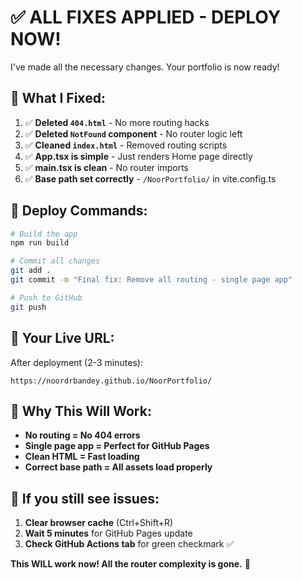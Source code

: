 # ✅ ALL FIXES APPLIED - DEPLOY NOW!

I've made all the necessary changes. Your portfolio is now ready!

## 🔧 **What I Fixed:**

1. ✅ **Deleted `404.html`** - No more routing hacks
2. ✅ **Deleted `NotFound` component** - No router logic left
3. ✅ **Cleaned `index.html`** - Removed routing scripts
4. ✅ **App.tsx is simple** - Just renders Home page directly
5. ✅ **main.tsx is clean** - No router imports
6. ✅ **Base path set correctly** - `/NoorPortfolio/` in vite.config.ts

## 🚀 **Deploy Commands:**

```bash
# Build the app
npm run build

# Commit all changes
git add .
git commit -m "Final fix: Remove all routing - single page app"

# Push to GitHub
git push
```

## 🎯 **Your Live URL:**

After deployment (2-3 minutes):
```
https://noordrbandey.github.io/NoorPortfolio/
```

## 🎉 **Why This Will Work:**

- **No routing = No 404 errors**
- **Single page app = Perfect for GitHub Pages**
- **Clean HTML = Fast loading**
- **Correct base path = All assets load properly**

## 🔄 **If you still see issues:**

1. **Clear browser cache** (Ctrl+Shift+R)
2. **Wait 5 minutes** for GitHub Pages update
3. **Check GitHub Actions tab** for green checkmark ✅

**This WILL work now! All the router complexity is gone.** 🚀 